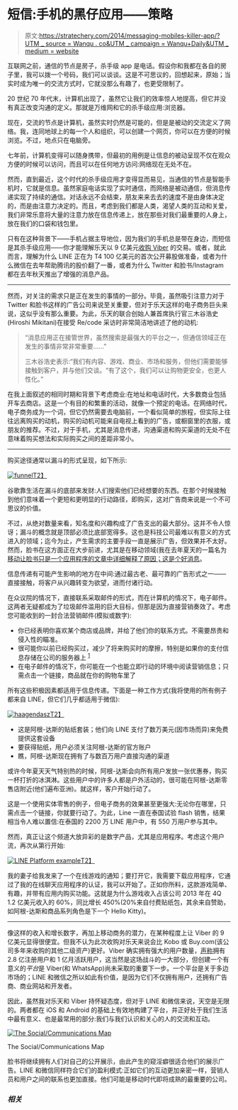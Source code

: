 # 短信:手机的黑仔应用——策略

> 原文:[https://stratechery.com/2014/messaging-mobiles-killer-app/?UTM _ source = Wanqu . co&UTM _ campaign = Wanqu+Daily&UTM _ medium = website](https://stratechery.com/2014/messaging-mobiles-killer-app/?utm_source=wanqu.co&utm_campaign=Wanqu+Daily&utm_medium=website)

互联网之前，通信的节点是房子，杀手级 app 是电话。假设你和我都在各自的房子里，我可以拨一个号码，我们可以谈谈。这是不可思议的，回想起来，原始；当实时成为唯一的交流方式时，它就没那么有趣了，也更受限制了。

20 世纪 70 年代末，计算机出现了，虽然它让我们的效率惊人地提高，但它并没有真正改变沟通的定义。那就是万维网和它的杀手级应用:浏览器。

现在，交流的节点是计算机，虽然实时仍然是可能的，但是是被动的交流定义了网络。我，连同地球上的每一个人和组织，可以创建一个网页，你可以在方便的时候浏览。不过，地点只在电脑旁。

七年前，计算机变得可以随身携带，但最初的用例是让信息的被动呈现不仅在观众方便的时候可以访问，而且可以在任何地方访问:网络现在无处不在。

然而，直到最近，这个时代的杀手级应用才变得显而易见，当通信的节点是智能手机时，它就是信息。虽然家庭电话实现了实时通信，而网络是被动通信，但消息传递实现了持续的通信。对话永远不会结束，朋友来来去去的速度不是由身体决定的，而是由注意力决定的。而且，考虑到我们都是人类，渴望人类的互动和关爱，我们非常乐意将大量的注意力放在信息传递上，放在那些对我们最重要的人身上，放在我们的口袋和钱包里。

只有在这种背景下——手机占据主导地位，因为我们的手机总是带在身边，而短信是其杀手级应用——你才能理解乐天以 9 亿美元[收购 Viber](http://techcrunch.com/2014/02/13/japanese-internet-giant-rakuten-acquires-viber-for-900m/) 的交易。或者，就此而言，理解为什么 LINE 正在为 T4 100 亿美元的首次公开募股做准备，或者为什么微信在去年帮助腾讯的股价翻了一番，或者为什么 Twitter 和脸书/Instagram 都在去年秋天推出了增强的消息产品。

* * *

然而，对关注的需求只是正在发生的事情的一部分。毕竟，虽然吸引注意力对于 Twitter 和脸书这样的广告公司来说至关重要，但对于乐天这样的电子商务巨头来说，这似乎没有那么重要。为此，乐天的联合创始人兼首席执行官三木谷浩史(Hiroshi Mikitani)在接受 Re/code 采访时非常简洁地讲述了他的动机:

> “消息应用正在接管世界，虽然搜索是最强大的平台之一，但通信领域正在发生的事情非常非常重要……”
> 
> 三木谷浩史表示:“我们有内容、游戏、商业、市场和服务，但他们需要能够接触到客户，并与他们交谈。“有了这个，我们可以让购物更安全，也更人性化。”

在我上面叙述的相同时期和背景下考虑商业:在地址和电话时代，大多数商业包括开车去商店。这是一个有目的和繁重的活动，就像一个预定的电话。在网络时代，电子商务成为一个词，但它仍然需要去电脑前，一个看似简单的旅程，但实际上往往远离购买的动机，购买的动机可能来自电视上看到的广告，或橱窗里的衣服，或朋友的推荐。不过，对于手机，尤其是消息传递，沟通渠道和购买渠道的无处不在意味着购买想法和实际购买之间的差距非常小。

* * *

购买途径通常以漏斗的形式呈现，如下所示:

[![funnel](../Images/5f6c69f8684ccc9ada6ea68212d771a0.png)T2】](https://i0.wp.com/stratechery.com/wp-content/uploads/2014/02/funnel.jpg)

谷歌靠生活在漏斗的底部来发财:人们搜索他们已经想要的东西。在那个时候接触到他们意味着一个更短和更明显的行动路径，即购买，这对广告商来说是一个不可思议的价值。

不过，从绝对数量来看，知名度和兴趣构成了广告支出的最大部分。这并不令人惊讶；漏斗的概念就是顶部必须比底部宽得多。这也是科技公司最难以有意义的方式进入的领域；迄今为止，产生需求的主要手段一直是展示广告，但效果并不太好。然而，脸书在这方面正在大步前进，尤其是在移动领域(我在去年夏天的一篇名为[移动让脸书只是一个应用程序的文章中详细解释了原因；这是个好消息](http://stratechery.com/2013/mobile-makes-facebook-just-an-app-thats-great-news/)。

信息传递有可能产生影响的地方在中间:通过最古老、最可靠的广告形式之一——直接接触，将客户从兴趣转变为欲望，进而付诸行动。

在众议院的情况下，直接联系采取邮件的形式，而在计算机的情况下，电子邮件。这两者无疑都成为了垃圾邮件滥用的巨大目标，但那是因为直接营销奏效了。考虑您可能收到的一封合法营销邮件(模拟或数字):

*   你已经表明你喜欢某个商店或品牌，并给了他们你的联系方式。不需要昂贵和侵入性的瞄准。
*   很可能你以前已经购买过，减少了将来购买时的摩擦，特别是如果你的支付信息存储在公司的服务器上 <sup id="rf1-685">[1](#fn1-685 "This is why companies won’t give up storing credit card details, no matter how many attempted hacks they may have to endure. The dropoff from a customer needing to enter a credit card number is far more expensive than the bad publicity that is the primary punishment")</sup>
*   在电子邮件的情况下，你可能在一个也能立即行动的环境中阅读营销信息；只需点击一个链接，商品就在你的购物车里了

所有这些积极因素都适用于信息传递。下面是一种工作方式(我将使用的所有例子都来自 LINE，但它们几乎都适用于微信):

[![haagendasz](../Images/fe574acc3469509a3a49d19b6ed2f2d7.png)T2】](https://i0.wp.com/stratechery.com/wp-content/uploads/2014/02/haagendasz.jpg)

*   这是阿根-达斯的贴纸套装；他们向 LINE 支付了数万美元(因市场而异)来免费提供这套设备
*   要获得贴纸，用户必须关注阿根-达斯的官方账户
*   瞧，阿根-达斯现在拥有了与数百万用户直接沟通的渠道

或许今年夏天天气特别热的时候，阿根-达斯会向所有用户发放一张优惠券，购买一杯打折的冰淇淋。这些用户中的许多人都是户外活动的，很可能在阿根-达斯零售店附近(他们遍布亚洲)。就这样，客户开始行动了。

这是一个使用实体零售的例子，但电子商务的效果甚至更强大:无论你在哪里，只需点击一个链接，你就要行动了。为此，Line 一直在泰国试验 flash 销售，结果相当令人难以置信:在泰国的 2200 万 LINE 用户中，有 550 万用户参与其中。

然而，真正让这个频道大放异彩的是数字产品，尤其是应用程序。考虑这个用户流，再次从第行开始:

[![LINE Platform example](../Images/010398e47518eea9ca12cc3b8d5010f8.png)T2】](https://i0.wp.com/stratechery.com/wp-content/uploads/2013/03/lineapps.png)

我的妻子给我发来了一个在线游戏的通知；要打开它，我需要下载应用程序，它通过了我的在线聊天应用程序的认证，我可以开始了。正如你所料，这款游戏简单、有趣，并带有应用内购买功能。这就是为什么游戏收入占该公司 2013 年在 4Q 1.2 亿美元收入的 60%，同比增长 450%(20%来自付费贴纸包，其余来自赞助，如阿根-达斯和商品系列角色是下一个 Hello Kitty)。

* * *

像这样的收入和增长数字，再加上移动商务的潜力，在某种程度上让 Viber 的 9 亿美元显得很便宜。但我不认为此次收购对乐天来说会比 Kobo 或 Buy.com(该公司多年来收购的其他二级资产)更好。Viber 确实拥有强大的用户数量，[声称](http://global.rakuten.com/corp/news/press/2014/0214_04.html)拥有 2.8 亿注册用户和 1 亿月活跃用户，这当然是这场战斗的一大部分，但创建一个有意义的*平台*是 Viber(和 WhatsApp)尚未采取的重要下一步。一个平台是关于多边市场的；LINE 和微信之所以如此有价值，是因为它们不仅拥有用户，还拥有广告商、商业网站和开发者。

因此，虽然我对乐天和 Viber 持怀疑态度，但对于 LINE 和微信来说，天空是无限的。两者都在 iOS 和 Android 的基础上有效地构建了平台，并正好处于我们生活中最有意义、也是最常用的部分:我们与我们认识和关心的人的交流和互动。

[![The Social/Communications Map](../Images/73c70854ebfd5fa8c84599700ffe5850.png)](http://stratechery.com/2013/socialcommunication-map/)

The Social/Communications Map



脸书将继续拥有人们对自己的公开展示，由此产生的窥淫癖很适合他们的展示广告。LINE 和微信同样符合它们的盈利模式:正如它们的互动更加亲密一样，营销人员和用户之间的联系也更加直接。他们可能是移动时代即将成熟的最重要的公司。

### *相关*